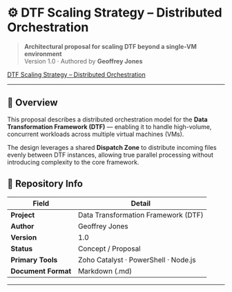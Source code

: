 # ⚙️ DTF Scaling Strategy – Distributed Orchestration  

> **Architectural proposal for scaling DTF beyond a single-VM environment**  
> Version 1.0 · Authored by **Geoffrey Jones**  

[DTF Scaling Strategy – Distributed Orchestration](https://github.com/GMJ2023/DTF-Scaling-Strategy-Distributed-Orchestration/blob/f5cce6aa72c1c7bd74f38855f3712bb599b8cf26/DTF%20Scaling%20Strategy%20%E2%80%93%20Distributed%20Orchestration.md)

---

## 📘 Overview  
This proposal describes a distributed orchestration model for the **Data Transformation Framework (DTF)** — enabling it to handle high-volume, concurrent workloads across multiple virtual machines (VMs).  

The design leverages a shared **Dispatch Zone** to distribute incoming files evenly between DTF instances, allowing true parallel processing without introducing complexity to the core framework.  

## 🧠 Repository Info  

| Field | Detail |
|-------|--------|
| **Project** | Data Transformation Framework (DTF) |
| **Author** | Geoffrey Jones |
| **Version** | 1.0 |
| **Status** | Concept / Proposal |
| **Primary Tools** | Zoho Catalyst · PowerShell · Node.js |
| **Document Format** | Markdown (.md) |

---
